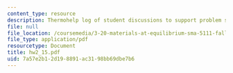```yaml
---
content_type: resource
description: Thermohelp log of student discussions to support problem sets.
file: null
file_location: /coursemedia/3-20-materials-at-equilibrium-sma-5111-fall-2003/7a57e2b12d198891ac3198bb69dbe7b6_hw2_15.pdf
file_type: application/pdf
resourcetype: Document
title: hw2_15.pdf
uid: 7a57e2b1-2d19-8891-ac31-98bb69dbe7b6
---
```

